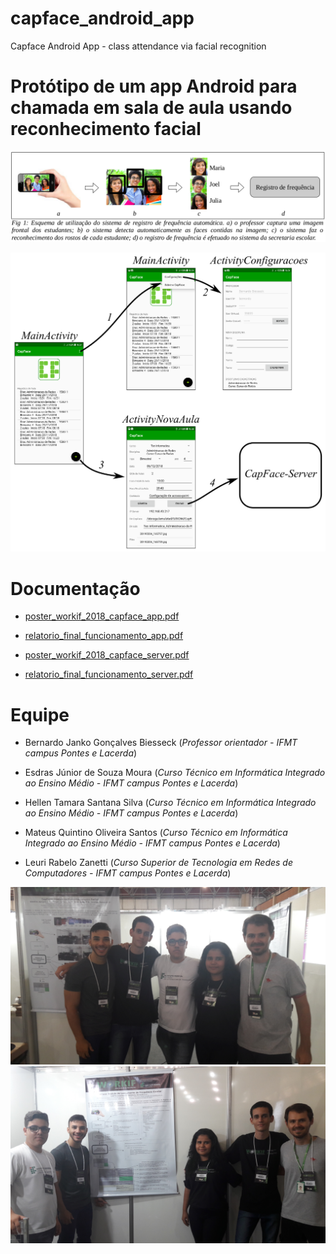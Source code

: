 # capface_android_app
Capface Android App - class attendance via facial recognition


# Protótipo de um app Android para chamada em sala de aula usando reconhecimento facial

![capface_esquema_geral.png](https://github.com/biesseck/capface_android_app/blob/main/doc/capface_esquema_geral.png?raw=true)

![capface_app_telas.png](https://github.com/biesseck/capface_android_app/blob/main/doc/capface_app_telas.png?raw=true)


# Documentação
* [poster_workif_2018_capface_app.pdf](https://github.com/biesseck/capface_android_app/blob/main/doc/poster_workif_2018_capface_app.pdf)

* [relatorio_final_funcionamento_app.pdf](https://github.com/biesseck/capface_android_app/blob/main/doc/relatorio_final_funcionamento_app.pdf)

* [poster_workif_2018_capface_server.pdf](https://github.com/biesseck/capface_android_app/blob/main/doc/poster_workif_2018_capface_server.pdf)

* [relatorio_final_funcionamento_server.pdf](https://github.com/biesseck/capface_android_app/blob/main/doc/relatorio_final_funcionamento_server.pdf)


# Equipe
* Bernardo Janko Gonçalves Biesseck (_Professor orientador - IFMT campus Pontes e Lacerda_)

* Esdras Júnior de Souza Moura (_Curso Técnico em Informática Integrado ao Ensino Médio - IFMT campus Pontes e Lacerda_)

* Hellen Tamara Santana Silva (_Curso Técnico em Informática Integrado ao Ensino Médio - IFMT campus Pontes e Lacerda_)

* Mateus Quintino Oliveira Santos (_Curso Técnico em Informática Integrado ao Ensino Médio - IFMT campus Pontes e Lacerda_)

* Leuri Rabelo Zanetti (_Curso Superior de Tecnologia em Redes de Computadores - IFMT campus Pontes e Lacerda_)

![team_image1](https://github.com/biesseck/capface_android_app/blob/main/doc/equipe1.jpg?raw=true)
![team_image2](https://github.com/biesseck/capface_android_app/blob/main/doc/equipe2.jpg?raw=true)
